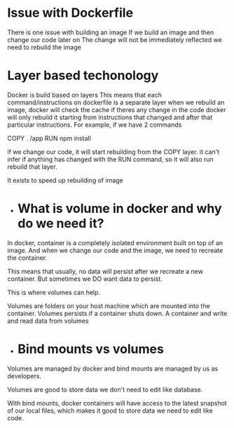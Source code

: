# Issue with Dockerfile

There is one issue with building an image
If we build an image and then change our code later on
The change will not be immediately reflected
we need to rebuild the image

# Layer based techonology

Docker is build based on layers
This means that each command/instructions on dockerfile is a separate layer
when we rebuild an image, docker will check the cache if theres any change in the code
docker will only rebuild it starting from instructions that changed and after that particular instructions.
For example, if we have 2 commands

COPY . /app
RUN npm install

if we change our code, it will start rebuilding from the COPY layer.
it can't infer if anything has changed with the RUN command, so it will also run rebuild that layer.

It exists to speed up rebuilding of image

- # What is volume in docker and why do we need it?

In docker, container is a completely isolated environment built on top of an image. And when we change our code and the image, we need to recreate the container.

This means that usually, no data will persist after we recreate a new container. But sometimes we DO want data to persist.

This is where volumes can help.

Volumes are folders on your host machine which are mounted into the container. Volumes persists if a container shuts down. A container and write and read data from volumes

- # Bind mounts vs volumes

Volumes are managed by docker and bind mounts are managed by us as developers.

Volumes are good to store data we don't need to edit like database.

With bind mounts, docker containers will have access to the latest snapshot of our local files, which makes it good to store data we need to edit like code.



